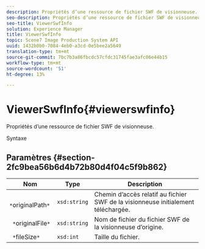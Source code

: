 ```yaml
---
description: Propriétés d’une ressource de fichier SWF de visionneuse.
seo-description: Propriétés d’une ressource de fichier SWF de visionneuse.
seo-title: ViewerSwfInfo
solution: Experience Manager
title: ViewerSwfInfo
topic: Scene7 Image Production System API
uuid: 1432b0b0-7084-4eb0-a3cd-0e5bee2a5649
translation-type: tm+mt
source-git-commit: 7bc7b3a86fbcdc57cfdc31745fae3afc06e44b15
workflow-type: tm+mt
source-wordcount: '51'
ht-degree: 13%

---
```



# ViewerSwfInfo{#viewerswfinfo}

Propriétés d’une ressource de fichier SWF de visionneuse.

Syntaxe

## Paramètres {#section-2fc9bea56b6d4b72b80d4f04c5f9b862}

| Nom | Type | Description |
|---|---|---|
| ` *`originalPath`*` | `xsd:string` | Chemin d’accès relatif au fichier SWF de la visionneuse initialement téléchargée. |
| ` *`originalFile`*` | `xsd:string` | Nom de fichier du fichier SWF de la visionneuse d’origine. |
| ` *`fileSize`*` | `xsd:int` | Taille du fichier. |

